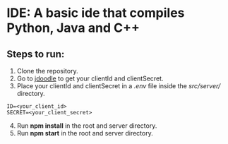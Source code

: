 # IDE: A basic ide that compiles Python, Java and C++
## Steps to run:
1. Clone the repository.
2. Go to <a href="https://www.jdoodle.com/">jdoodle</a> to get your clientId and clientSecret.
3. Place your clientId and clientSecret in a *.env* file inside the *src/server/* directory.
````
ID=<your_client_id>
SECRET=<your_client_secret>
````
4. Run **npm install** in the root and server directory.
5. Run **npm start** in the root and server directory.
